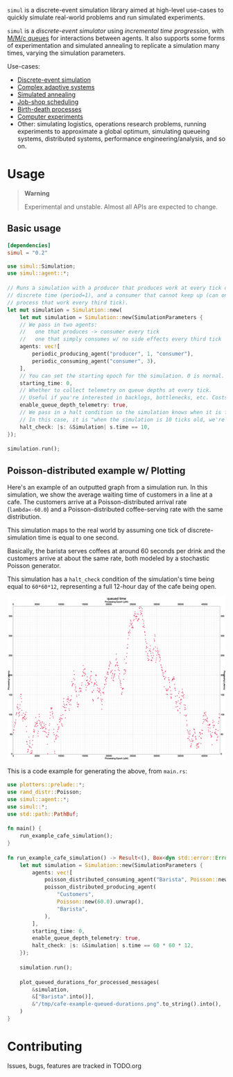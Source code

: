 `simul` is a discrete-event simulation library aimed at high-level use-cases to
quickly simulate real-world problems and run simulated experiments.

`simul` is a *discrete-event simulator* using *incremental time progression*,
with [M/M/c queues](https://en.wikipedia.org/wiki/M/M/c_queue) for interactions
between agents. It also supports some forms of experimentation and simulated
annealing to replicate a simulation many times, varying the simulation
parameters.

Use-cases:
- [Discrete-event simulation](https://en.wikipedia.org/wiki/Discrete-event_simulation)
- [Complex adaptive systems](https://authors.library.caltech.edu/60491/1/MGM%20113.pdf)
- [Simulated annealing](https://en.wikipedia.org/wiki/Simulated_annealing)
- [Job-shop scheduling](https://en.wikipedia.org/wiki/Job-shop_scheduling)
- [Birth-death processes](https://en.wikipedia.org/wiki/Birth%E2%80%93death_process)
- [Computer experiments](https://en.wikipedia.org/wiki/Computer_experiment)
- Other: simulating logistics, operations research problems, running experiments
  to approximate a global optimum, simulating queueing systems, distributed
  systems, performance engineering/analysis, and so on.

# Usage

> **Warning**
>
> Experimental and unstable. Almost all APIs are expected to change.

## Basic usage

``` toml
[dependencies]
simul = "0.2"
```

``` rust
use simul::Simulation;
use simul::agent::*;

// Runs a simulation with a producer that produces work at every tick of
// discrete time (period=1), and a consumer that cannot keep up (can only
// process that work every third tick).
let mut simulation = Simulation::new(
    let mut simulation = Simulation::new(SimulationParameters {
    // We pass in two agents:
    //   one that produces -> consumer every tick
    //   one that simply consumes w/ no side effects every third tick
    agents: vec![
        periodic_producing_agent("producer", 1, "consumer"),
        periodic_consuming_agent("consumer", 3),
    ],
    // You can set the starting epoch for the simulation. 0 is normal.
    starting_time: 0,
    // Whether to collect telemetry on queue depths at every tick.
    // Useful if you're interested in backlogs, bottlenecks, etc. Costs performance.
    enable_queue_depth_telemetry: true,
    // We pass in a halt condition so the simulation knows when it is finished.
    // In this case, it is "when the simulation is 10 ticks old, we're done."
    halt_check: |s: &Simulation| s.time == 10,
});

simulation.run();
```

## Poisson-distributed example w/ Plotting

Here's an example of an outputted graph from a simulation run. In this
simulation, we show the average waiting time of customers in a line at a
cafe. The customers arrive at a Poisson-distributed arrival rate
(`lambda<-60.0`) and a Poisson-distributed coffee-serving rate with the
same distribution.

This simulation maps to the real world by assuming one tick of
discrete-simulation time is equal to one second.

Basically, the barista serves coffees at around 60 seconds per drink and
the customers arrive at about the same rate, both modeled by a
stochastic Poisson generator.

This simulation has a `halt_check` condition of the simulation's time
being equal to `60*60*12`, representing a full 12-hour day of the cafe
being open.

![](./readme-assets/cafe-example-queued-durations.png)

This is a code example for generating the above, from `main.rs`:

``` rust
use plotters::prelude::*;
use rand_distr::Poisson;
use simul::agent::*;
use simul::*;
use std::path::PathBuf;

fn main() {
    run_example_cafe_simulation();
}

fn run_example_cafe_simulation() -> Result<(), Box<dyn std::error::Error>> {
    let mut simulation = Simulation::new(SimulationParameters {
        agents: vec![
            poisson_distributed_consuming_agent("Barista", Poisson::new(60.0).unwrap()),
            poisson_distributed_producing_agent(
                "Customers",
                Poisson::new(60.0).unwrap(),
                "Barista",
            ),
        ],
        starting_time: 0,
        enable_queue_depth_telemetry: true,
        halt_check: |s: &Simulation| s.time == 60 * 60 * 12,
    });

    simulation.run();

    plot_queued_durations_for_processed_messages(
        &simulation,
        &["Barista".into()],
        &"/tmp/cafe-example-queued-durations.png".to_string().into(),
    )
}
```

# Contributing

Issues, bugs, features are tracked in TODO.org
